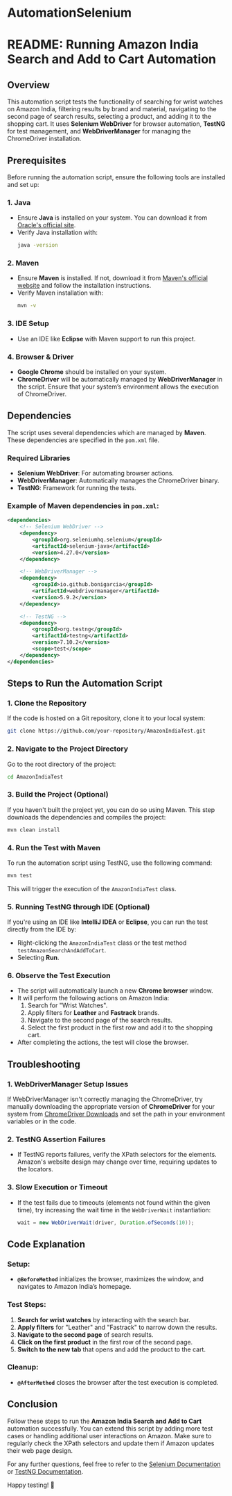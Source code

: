 # AutomationSelenium
# README: Running Amazon India Search and Add to Cart Automation

## Overview
This automation script tests the functionality of searching for wrist watches on Amazon India, filtering results by brand and material, navigating to the second page of search results, selecting a product, and adding it to the shopping cart. It uses **Selenium WebDriver** for browser automation, **TestNG** for test management, and **WebDriverManager** for managing the ChromeDriver installation.

## Prerequisites
Before running the automation script, ensure the following tools are installed and set up:

### 1. **Java**
   - Ensure **Java** is installed on your system. You can download it from [Oracle's official site](https://www.oracle.com/java/technologies/javase-jdk11-downloads.html).
   - Verify Java installation with:
     ```bash
     java -version
     ```

### 2. **Maven**
   - Ensure **Maven** is installed. If not, download it from [Maven's official website](https://maven.apache.org/download.cgi) and follow the installation instructions.
   - Verify Maven installation with:
     ```bash
     mvn -v
     ```

### 3. **IDE Setup**
   - Use an IDE like **Eclipse** with Maven support to run this project.

### 4. **Browser & Driver**
   - **Google Chrome** should be installed on your system.
   - **ChromeDriver** will be automatically managed by **WebDriverManager** in the script. Ensure that your system’s environment allows the execution of ChromeDriver.

## Dependencies
The script uses several dependencies which are managed by **Maven**. These dependencies are specified in the `pom.xml` file.

### Required Libraries
- **Selenium WebDriver**: For automating browser actions.
- **WebDriverManager**: Automatically manages the ChromeDriver binary.
- **TestNG**: Framework for running the tests.

### Example of Maven dependencies in `pom.xml`:
```xml
<dependencies>
    <!-- Selenium WebDriver -->
    <dependency>
        <groupId>org.seleniumhq.selenium</groupId>
        <artifactId>selenium-java</artifactId>
        <version>4.27.0</version>
    </dependency>

    <!-- WebDriverManager -->
    <dependency>
        <groupId>io.github.bonigarcia</groupId>
        <artifactId>webdrivermanager</artifactId>
        <version>5.9.2</version>
    </dependency>

    <!-- TestNG -->
    <dependency>
        <groupId>org.testng</groupId>
        <artifactId>testng</artifactId>
        <version>7.10.2</version>
        <scope>test</scope>
    </dependency>
</dependencies>
```

## Steps to Run the Automation Script

### 1. **Clone the Repository**
   If the code is hosted on a Git repository, clone it to your local system:
   ```bash
   git clone https://github.com/your-repository/AmazonIndiaTest.git
   ```

### 2. **Navigate to the Project Directory**
   Go to the root directory of the project:
   ```bash
   cd AmazonIndiaTest
   ```

### 3. **Build the Project (Optional)**
   If you haven't built the project yet, you can do so using Maven. This step downloads the dependencies and compiles the project:
   ```bash
   mvn clean install
   ```

### 4. **Run the Test with Maven**
   To run the automation script using TestNG, use the following command:
   ```bash
   mvn test
   ```

   This will trigger the execution of the `AmazonIndiaTest` class.

### 5. **Running TestNG through IDE (Optional)**
   If you're using an IDE like **IntelliJ IDEA** or **Eclipse**, you can run the test directly from the IDE by:
   - Right-clicking the `AmazonIndiaTest` class or the test method `testAmazonSearchAndAddToCart`.
   - Selecting **Run**.

### 6. **Observe the Test Execution**
   - The script will automatically launch a new **Chrome browser** window.
   - It will perform the following actions on Amazon India:
     1. Search for "Wrist Watches".
     2. Apply filters for **Leather** and **Fastrack** brands.
     3. Navigate to the second page of the search results.
     4. Select the first product in the first row and add it to the shopping cart.
   - After completing the actions, the test will close the browser.

## Troubleshooting

### 1. **WebDriverManager Setup Issues**
   If WebDriverManager isn't correctly managing the ChromeDriver, try manually downloading the appropriate version of **ChromeDriver** for your system from [ChromeDriver Downloads](https://sites.google.com/a/chromium.org/chromedriver/) and set the path in your environment variables or in the code.

### 2. **TestNG Assertion Failures**
   - If TestNG reports failures, verify the XPath selectors for the elements. Amazon's website design may change over time, requiring updates to the locators.

### 3. **Slow Execution or Timeout**
   - If the test fails due to timeouts (elements not found within the given time), try increasing the wait time in the `WebDriverWait` instantiation:
     ```java
     wait = new WebDriverWait(driver, Duration.ofSeconds(10));
     ```

## Code Explanation

### Setup:
- **`@BeforeMethod`** initializes the browser, maximizes the window, and navigates to Amazon India’s homepage.

### Test Steps:
1. **Search for wrist watches** by interacting with the search bar.
2. **Apply filters** for "Leather" and "Fastrack" to narrow down the results.
3. **Navigate to the second page** of search results.
4. **Click on the first product** in the first row of the second page.
5. **Switch to the new tab** that opens and add the product to the cart.

### Cleanup:
- **`@AfterMethod`** closes the browser after the test execution is completed.

## Conclusion
Follow these steps to run the **Amazon India Search and Add to Cart** automation successfully. You can extend this script by adding more test cases or handling additional user interactions on Amazon. Make sure to regularly check the XPath selectors and update them if Amazon updates their web page design.

For any further questions, feel free to refer to the [Selenium Documentation](https://www.selenium.dev/documentation/en/) or [TestNG Documentation](https://testng.org/doc/).

Happy testing! 🎉
